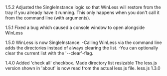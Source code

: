 1.5.2
Adjusted the SingleInstance logic so that WinLess will restore from the tray if you already have it running. This only happens when you don't call it from the command line (with arguments).

1.5.1
Fixed a bug which caused a console window to open alongside WinLess

1.5.0
WinLess is now SingleInstance:
-Calling WinLess via the command line adds the directories instead of always clearing the list.
-You can optionally clear the current list with the '--clear'-flag.

1.4.0
Added 'check all' checkbox.
Made directory list resizable
The less.js version shown in 'about' is now read from the actual less.js file.
less.js 1.3.0
